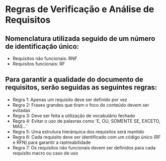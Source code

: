 # Regras de Verificação e Análise de Requisitos

## Nomenclatura utilizada seguido de um número de identificação único:
- Requisitos não funcionais: RNF
- Requisitos funcionais: RF

## Para garantir a qualidade do documento de requisitos, serão seguidas as seguintes regras:

- Regra 1: Apenas um requisito deve ser definido por vez
- Regra 2: Frases grandes que tiram o foco do conteúdo devem ser evitadas 
- Regra 3: Deve ser feita a utilização de vocabulário fechado
- Regra 4: Evitar o uso de palavras como 'E, OU, SOMENTE SE, EXCETO, MAS...'
- Regra 5: Uma estrutura hierárquica dos requisitos será mantido
- Regra 6: Cada requisito deve ser identificado com um código único (RF e RFN) para garantir a rastreabilidade
- Regra 7: Os requisitos não funcionais devem ser definidos para cada requisito macro ou caso de uso
